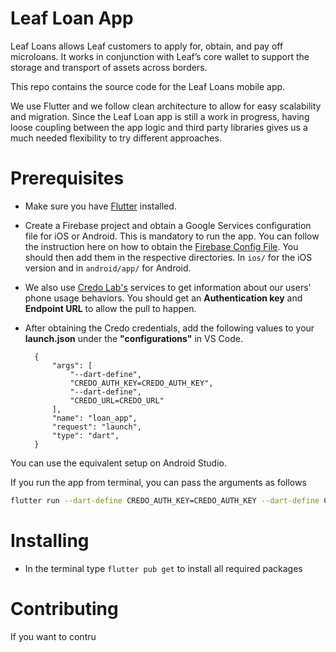 # Leaf Loan App

Leaf Loans allows Leaf customers to apply for, obtain, and pay off microloans. It works in conjunction with Leaf’s core wallet to support the storage and transport of assets across borders. 


This repo contains the source code for the Leaf Loans mobile app. 

We use Flutter and we follow clean architecture to allow for easy scalability and migration. Since the Leaf Loan app is still a work in progress, having loose coupling between the app logic and third party libraries gives us a much needed flexibility to try different approaches.

# Prerequisites

- Make sure you have [Flutter](https://flutter.dev) installed.
- Create a Firebase project and obtain a Google Services configuration file for iOS or Android. This is mandatory to run the app. You can follow the instruction here on how to obtain the [Firebase Config File](https://firebase.google.com/docs/flutter/setup?platform=ios#add-config-file). You should then add them in the respective directories. In `ios/` for the iOS version and in `android/app/` for Android.
- We also use [Credo Lab's](https://www.credolab.com/) services to get information about our users' phone usage behaviors. You should get an **Authentication key** and **Endpoint URL** to allow the pull to happen.
- After obtaining the Credo credentials, add the following values to your **launch.json** under the **"configurations"** in VS Code.

        {
            "args": [
                "--dart-define",
                "CREDO_AUTH_KEY=CREDO_AUTH_KEY",
                "--dart-define",
                "CREDO_URL=CREDO_URL"
            ],
            "name": "loan_app",
            "request": "launch",
            "type": "dart",
        }
You can use the equivalent setup on Android Studio. 

If you run the app from terminal, you can pass the arguments as follows

```sh
flutter run --dart-define CREDO_AUTH_KEY=CREDO_AUTH_KEY --dart-define CREDO_URL=CREDO_URL
```

# Installing

-   In the terminal type `flutter pub get` to install all required packages

# Contributing

If you want to contru